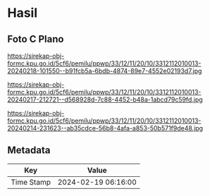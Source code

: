 # Hasil

## Foto C Plano

https://sirekap-obj-formc.kpu.go.id/5cf6/pemilu/ppwp/33/12/11/20/10/3312112010013-20240218-101550--b91fcb5a-6bdb-4874-89e7-4552e02193d7.jpg

https://sirekap-obj-formc.kpu.go.id/5cf6/pemilu/ppwp/33/12/11/20/10/3312112010013-20240217-212721--d568928d-7c88-4452-b48a-1abcd79c59fd.jpg

https://sirekap-obj-formc.kpu.go.id/5cf6/pemilu/ppwp/33/12/11/20/10/3312112010013-20240214-231623--ab35cdce-56b8-4afa-a853-50b571f9de48.jpg


## Metadata

| Key        | Value               |
| ---------- | ------------------- |
| Time Stamp | 2024-02-19 06:16:00 |



